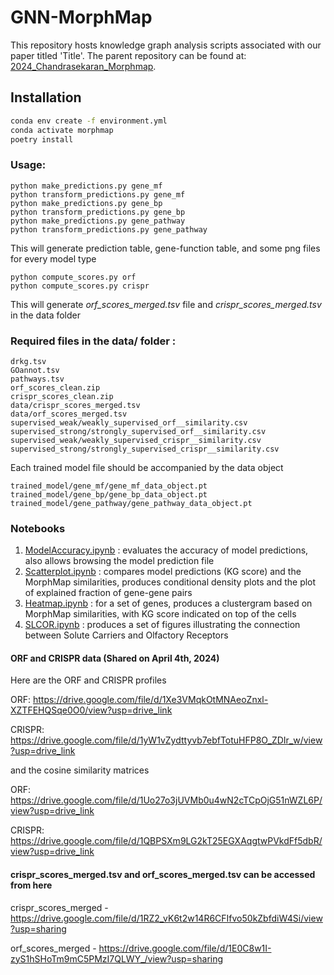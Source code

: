 # GNN-MorphMap

This repository hosts knowledge graph analysis scripts associated with our paper titled 'Title'. 
The parent repository can be found at: [2024_Chandrasekaran_Morphmap](https://github.com/jump-cellpainting/2024_Chandrasekaran_Morphmap).

## Installation

```bash
conda env create -f environment.yml
conda activate morphmap
poetry install
```

### Usage:
	python make_predictions.py gene_mf
	python transform_predictions.py gene_mf
	python make_predictions.py gene_bp
	python transform_predictions.py gene_bp
	python make_predictions.py gene_pathway
	python transform_predictions.py gene_pathway

This will generate prediction table, gene-function table, and some png files for every model type

	python compute_scores.py orf
	python compute_scores.py crispr
	
This will generate *orf_scores_merged.tsv* file and *crispr_scores_merged.tsv* in the data folder

### Required files in the data/ folder : 

	drkg.tsv
	GOannot.tsv
	pathways.tsv
	orf_scores_clean.zip
	crispr_scores_clean.zip
	data/crispr_scores_merged.tsv
	data/orf_scores_merged.tsv
	supervised_weak/weakly_supervised_orf__similarity.csv
	supervised_strong/strongly_supervised_orf__similarity.csv
	supervised_weak/weakly_supervised_crispr__similarity.csv
	supervised_strong/strongly_supervised_crispr__similarity.csv

Each trained model file should be accompanied by the data object
	
	trained_model/gene_mf/gene_mf_data_object.pt
	trained_model/gene_bp/gene_bp_data_object.pt
	trained_model/gene_pathway/gene_pathway_data_object.pt

### Notebooks

1. [ModelAccuracy.ipynb](ModelAccuracy.ipynb) : evaluates the accuracy of model predictions, also allows browsing the model prediction file
2. [Scatterplot.ipynb](Scatterplot.ipynb) : compares model predictions (KG score) and the MorphMap similarities, produces conditional density plots and the plot of explained fraction of gene-gene pairs
3. [Heatmap.ipynb](Heatmap.ipynb) : for a set of genes, produces a clustergram based on MorphMap similarities, with KG score indicated on top of the cells
4. [SLCOR.ipynb](SLCOR.ipynb) : produces a set of figures illustrating the connection between Solute Carriers and Olfactory Receptors

#### ORF and CRISPR data (Shared on April 4th, 2024)

Here are the ORF and CRISPR profiles

ORF: https://drive.google.com/file/d/1Xe3VMqkOtMNAeoZnxl-XZTFEHQSqe0O0/view?usp=drive_link

CRISPR: https://drive.google.com/file/d/1yW1vZydttyvb7ebfTotuHFP8O_ZDIr_w/view?usp=drive_link 

 and the cosine similarity matrices

ORF: https://drive.google.com/file/d/1Uo27o3jUVMb0u4wN2cTCpOjG51nWZL6P/view?usp=drive_link

CRISPR: https://drive.google.com/file/d/1QBPSXm9LG2kT25EGXAqgtwPVkdFf5dbR/view?usp=drive_link


#### crispr_scores_merged.tsv and orf_scores_merged.tsv can be accessed from here

crispr_scores_merged - https://drive.google.com/file/d/1RZ2_vK6t2w14R6CFIfvo50kZbfdiW4Si/view?usp=sharing

orf_scores_merged - https://drive.google.com/file/d/1E0C8w1I-zyS1hSHoTm9mC5PMzI7QLWY_/view?usp=sharing
